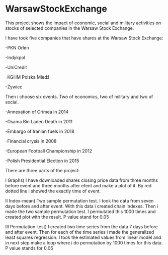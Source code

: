 # WarsawStockExchange

This project shows the impact of economic, social and military activities on stocks of selected companies in the Warsaw Stock Exchange. 

I have took five companies that have shares at the Warsaw Stock Exchange:

-PKN Orlen

-Indykpol

-UniCredit

-KGHM Polska Miedź

-Żywiec

Then i choose six events. Two of economics, two of military and two of social.


-Annexation of Crimea in 2014


-Osama Bin Laden Death in 2011


-Embargo of Iranian fuels in 2018


-Financial crysis in 2008


-European Football Championship in 2012


-Polish Presidential Election in 2015


There are three parts of the project:

I Graphs) I have downloaded shares closing price data from three months before event and three months after efent and make a plot of it. 
By red dotted line i showed the exactly time of event.


II Index-mean) Two sample permutation test. I took the data from seven days before and after event. With this data i created chain indexes. Then i made the two sample permutation test. I permutated this 1000 times and created plot with the result. P value stand for 0.05


III Permutation-test) I created two time series from the data 7 days before and after event. Then for each of the time series i made the generalized least squares regression. I took the estimated values from linear model and in next step make a loop where i do permutation by 1000 times for this data. P value stands for 0.05
